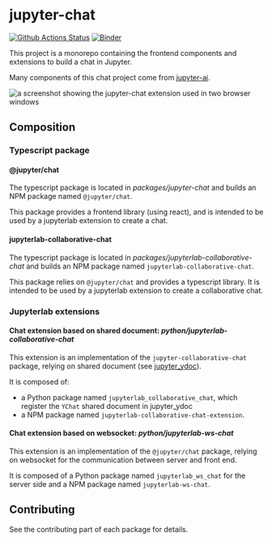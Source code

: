 # jupyter-chat

[![Github Actions Status](https://github.com/jupyterlab/jupyter-chat/workflows/Build/badge.svg)](https://github.com/jupyterlab/jupyter-chat/actions/workflows/build.yml)
[![Binder](https://mybinder.org/badge_logo.svg)](https://mybinder.org/v2/gh/jupyterlab/jupyter-chat/main?urlpath=lab)

This project is a monorepo containing the frontend components and extensions to build
a chat in Jupyter.

Many components of this chat project come from [jupyter-ai](https://github.com/jupyterlab/jupyter-ai).

![a screenshot showing the jupyter-chat extension used in two browser windows](https://github.com/jupyterlab/jupyter-chat/assets/591645/5dac0b00-43ed-4458-ab67-18207644b92b)

## Composition

### Typescript package

#### @jupyter/chat

The typescript package is located in *packages/jupyter-chat* and builds an NPM
package named `@jupyter/chat`.

This package provides a frontend library (using react), and is intended to be
used by a jupyterlab extension to create a chat.

#### jupyterlab-collaborative-chat

The typescript package is located in *packages/jupyterlab-collaborative-chat* and
builds an NPM package named `jupyterlab-collaborative-chat`.

This package relies on `@jupyter/chat` and provides a typescript library.
It is intended to be used by a jupyterlab extension to create a collaborative chat.

### Jupyterlab extensions

#### Chat extension based on shared document: *python/jupyterlab-collaborative-chat*

This extension is an implementation of the `jupyter-collaborative-chat` package, relying
on shared document (see [jupyter_ydoc](https://github.com/jupyter-server/jupyter_ydoc)).

It is composed of:

- a Python package named `jupyterlab_collaborative_chat`, which register
  the `YChat` shared document in jupyter_ydoc
- a NPM package named `jupyterlab-collaborative-chat-extension`.

#### Chat extension based on websocket: *python/jupyterlab-ws-chat*

This extension is an implementation of the `@jupyter/chat` package, relying on
websocket for the communication between server and front end.

It is composed of a Python package named `jupyterlab_ws_chat`
for the server side and a NPM package named `jupyterlab-ws-chat`.

## Contributing

See the contributing part of each package for details.
